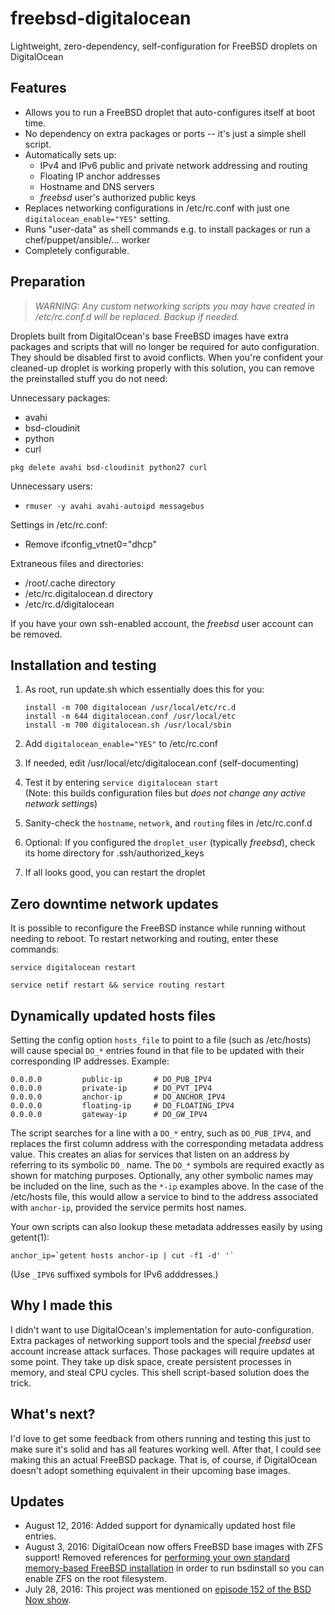 # freebsd-digitalocean
Lightweight, zero-dependency, self-configuration for FreeBSD droplets on DigitalOcean

## Features
- Allows you to run a FreeBSD droplet that auto-configures itself at boot time.
- No dependency on extra packages or ports -- it's just a simple shell script.
- Automatically sets up:
	* IPv4 and IPv6 public and private network addressing and routing
	* Floating IP anchor addresses
	* Hostname and DNS servers
	* *freebsd* user's authorized public keys
- Replaces networking configurations in /etc/rc.conf with just one `digitalocean_enable="YES"` setting.
- Runs "user-data" as shell commands e.g. to install packages or run a chef/puppet/ansible/... worker
- Completely configurable.

## Preparation
>*WARNING: Any custom networking scripts you may have created in /etc/rc.conf.d will be replaced. Backup if needed.*

Droplets built from DigitalOcean's base FreeBSD images have extra packages and scripts that will no longer be required for auto configuration. They should be disabled first to avoid conflicts. When you're confident your cleaned-up droplet is working properly with this solution, you can remove the preinstalled stuff you do not need:

Unnecessary packages:
- avahi
- bsd-cloudinit
- python
- curl

`pkg delete avahi bsd-cloudinit python27 curl`

Unnecessary users:
- `rmuser -y avahi avahi-autoipd messagebus`

Settings in /etc/rc.conf:
- Remove ifconfig_vtnet0="dhcp"

Extraneous files and directories:
- /root/.cache directory
- /etc/rc.digitalocean.d directory
- /etc/rc.d/digitalocean

If you have your own ssh-enabled account, the *freebsd* user account can be removed.

## Installation and testing
1. As root, run update.sh which essentially does this for you:

	```
	install -m 700 digitalocean /usr/local/etc/rc.d
	install -m 644 digitalocean.conf /usr/local/etc
	install -m 700 digitalocean.sh /usr/local/sbin
	```
2. Add `digitalocean_enable="YES"` to /etc/rc.conf
3. If needed, edit /usr/local/etc/digitalocean.conf (self-documenting)
4. Test it by entering `service digitalocean start`  
	(Note: this builds configuration files but *does not change any active network settings*)
5. Sanity-check the `hostname`, `network`, and `routing` files in /etc/rc.conf.d
6. Optional: If you configured the `droplet_user` (typically *freebsd*), check its home directory for .ssh/authorized_keys
7. If all looks good, you can restart the droplet

## Zero downtime network updates

It is possible to reconfigure the FreeBSD instance while running without needing to reboot. To restart networking and routing, enter these commands:

```
service digitalocean restart

service netif restart && service routing restart
```

## Dynamically updated hosts files
Setting the config option `hosts_file` to point to a file (such as /etc/hosts) will cause special `DO_*` entries found in that file to be updated with their corresponding IP addresses.  Example:

```
0.0.0.0         public-ip		# DO_PUB_IPV4
0.0.0.0         private-ip		# DO_PVT_IPV4
0.0.0.0         anchor-ip		# DO_ANCHOR_IPV4
0.0.0.0         floating-ip		# DO_FLOATING_IPV4
0.0.0.0         gateway-ip		# DO_GW_IPV4
```

The script searches for a line with a `DO_*` entry, such as `DO_PUB_IPV4`, and replaces the first column address with the corresponding metadata address value. This creates an alias for services that listen on an address by referring to its symbolic `DO_` name. The `DO_*` symbols are required exactly as shown for matching purposes. Optionally, any other symbolic names may be included on the line, such as the `*-ip` examples above.  In the case of the /etc/hosts file, this would allow a service to bind to the address associated with `anchor-ip`, provided the service permits host names.

Your own scripts can also lookup these metadata addresses easily by using getent(1):

```
anchor_ip=`getent hosts anchor-ip | cut -f1 -d' '`
```

(Use `_IPV6` suffixed symbols for IPv6 adddresses.)


## Why I made this
I didn't want to use DigitalOcean's implementation for auto-configuration. Extra packages of networking support tools and the special *freebsd* user account increase attack surfaces. Those packages will require updates at some point. They take up disk space, create persistent processes in memory, and steal CPU cycles. This shell script-based solution does the trick.

## What's next?
I'd love to get some feedback from others running and testing this just to make sure it's solid and has all features working well. After that, I could see making this an actual FreeBSD package. That is, of course, if DigitalOcean doesn't adopt something equivalent in their upcoming base images.

## Updates
- August 12, 2016: Added support for dynamically updated host file entries.
- August 3, 2016: DigitalOcean now offers FreeBSD base images with ZFS support! Removed references for [performing your own standard memory-based FreeBSD installation](https://github.com/fxlv/docs/blob/master/freebsd/freebsd-with-zfs-digitalocean.md) in order to run bsdinstall so you can enable ZFS on the root filesystem.
- July 28, 2016: This project was mentioned on [episode 152 of the BSD Now show](https://youtu.be/vcQPHHGnTwo?t=1h7m).


